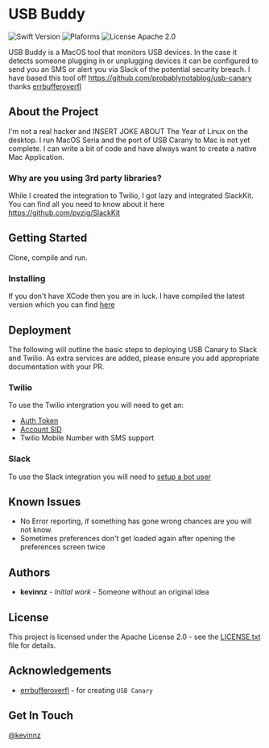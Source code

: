 # USB Buddy

![Swift Version](https://img.shields.io/badge/Swift-3.1.0-orange.svg) 
![Plaforms](https://img.shields.io/badge/Platforms-macOS-lightgrey.svg) 
![License Apache 2.0](https://img.shields.io/badge/license-Apache--2.0-blue.svg)

USB Buddy is a MacOS tool that monitors USB devices. In the case it detects someone plugging in or unplugging devices it can be configured to send you an SMS 
or alert you via Slack of the potential security breach. I have based this tool off https://github.com/probablynotablog/usb-canary thanks [errbufferoverfl](https://github.com/errbufferoverfl)

## About the Project

I'm not a real hacker and INSERT JOKE ABOUT The Year of Linux on the desktop. I run MacOS Seria and the port of USB Carany to Mac is not yet complete. 
I can write a bit of code and have always want to create a native Mac Application.  

### Why are you using 3rd party libraries?

While I created the integration to Twilio, I got lazy and integrated SlackKit. You can find all you need to know about it here https://github.com/pvzig/SlackKit

## Getting Started

Clone, compile and run.

### Installing

If you don't have XCode then you are in luck. I have compiled the latest version which you can find [here](Install/USBBuddyInstall.dmg)

## Deployment
The following will outline the basic steps to deploying USB Canary to Slack and Twilio. As extra services are 
added, please ensure you add appropriate documentation with your PR.

### Twilio
To use the Twilio intergration you will need to get an:
- [Auth Token](https://support.twilio.com/hc/en-us/articles/223136027-Auth-Tokens-and-how-to-change-them)
- [Account SID](https://support.twilio.com/hc/en-us/articles/223136607-What-is-an-Application-SID-)
- Twilio Mobile Number with SMS support

### Slack
To use the Slack integration you will need to [setup a bot user](https://api.slack.com/bot-users)

## Known Issues

 - No Error reporting, if something has gone wrong chances are you will not know. 
 - Sometimes preferences don't get loaded again after opening the preferences screen twice 

## Authors

- **kevinnz** - *Initial work* - Someone without an original idea

## License

This project is licensed under the Apache License 2.0 - see the [LICENSE.txt](LICENSE.txt) file for details.

## Acknowledgements

- [errbufferoverfl](https://github.com/errbufferoverfl) - for creating `USB Canary`

## Get In Touch
[@kevinnz](https://twitter.com/kevinnz)

